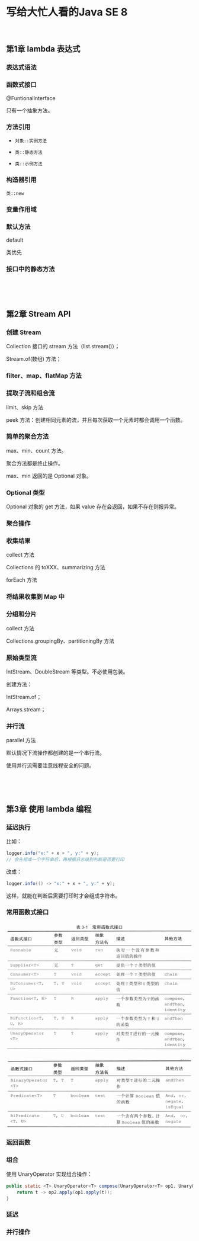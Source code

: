 # 写给大忙人看的Java SE 8

​    

## 第1章 lambda 表达式

### 表达式语法

### 函数式接口

@FuntionalInterface

只有一个抽象方法。

### 方法引用

- `对象::实例方法`


- `类::静态方法`


- `类::示例方法`

### 构造器引用

`类::new`

### 变量作用域

### 默认方法

default

类优先

### 接口中的静态方法

​    

​    

## 第2章 Stream API

### 创建 Stream

Collection 接口的 stream 方法（list.stream()）；

Stream.of(数组) 方法；

### filter、map、flatMap 方法

### 提取子流和组合流

limit、skip 方法

peek 方法：创建相同元素的流，并且每次获取一个元素时都会调用一个函数。

### 简单的聚合方法

max、min、count 方法。

聚合方法都是终止操作。

max、min 返回的是 Optional<T> 对象。

### Optional 类型

Optional 对象的 get 方法，如果 value 存在会返回，如果不存在则报异常。

### 聚合操作

### 收集结果

collect 方法

Collections 的 toXXX、summarizing 方法

forEach 方法

### 将结果收集到 Map 中

### 分组和分片

collect 方法

Collections.groupingBy、partitioningBy 方法

### 原始类型流

IntStream、DoubleStream 等类型。不必使用包装。

创建方法：

IntStream.of；

Arrays.stream；

### 并行流

parallel 方法

默认情况下流操作都创建的是一个串行流。

使用并行流需要注意线程安全的问题。

​    

​    

## 第3章 使用 lambda 编程

### 延迟执行

比如：

```java
logger.info("x:" + x + ", y:" + y);
// 会先组成一个字符串后，再根据日志级别判断是否要打印
```

改成：

```java
logger.info(() -> "x:" + x + ", y:" + y);
```

这样，就能在判断后需要打印时才会组成字符串。

### 常用函数式接口

![ava8-常用函数式接口](../img/java8-常用函数式接口1.png)

![ava8-常用函数式接口](../img/java8-常用函数式接口2.png)

### 返回函数

### 组合

使用 UnaryOperator 实现组合操作：

```java
public static <T> UnaryOperator<T> compose(UnaryOperator<T> op1, UnaryOperator<T> op2) {
    return t -> op2.apply(op1.apply(t));
}
```

### 延迟

### 并行操作

